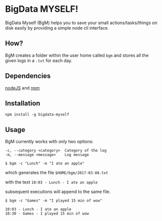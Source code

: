 # BigData MYSELF!
BigData Myself (BgM) helps you to save your small actions/tasks/things on disk easily by providing a simple node cli interface.


## How?
BgM creates a folder within the user home called `bgm` and stores all the given logs in a `.txt` for each day.

## Dependencies
[nodeJS](https://nodejs.org/en/) and [npm](https://www.npmjs.com/)

## Installation
`npm install -g bigdata-myself`

## Usage

BgM currently works with only two options:
```
-c, --category <category>  Category of the log
-m, --message <message>    Log message
```

```
$ bgm -c "Lunch" -m "I ate an apple"
```

which generates the file `$HOME/bgm/2017-03-08.txt`

with the text `10:03 - Lunch - I ate an apple`

subsequent executions will append to the same file.

```
$ bgm -c "Games" -m "I played 15 min of wow"
```

```
10:03 - Lunch - I ate an apple
10:30 - Games - I played 15 min of wow
```
